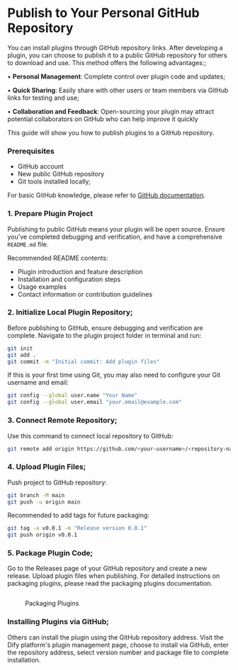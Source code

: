 # Publish to Your Personal GitHub Repository

You can install plugins through GitHub repository links. After developing a plugin, you can choose to publish it to a public GitHub repository for others to download and use. This method offers the following advantages:;

• **Personal Management**: Complete control over plugin code and updates;

• **Quick Sharing**: Easily share with other users or team members via GitHub links for testing and use;

• **Collaboration and Feedback**: Open-sourcing your plugin may attract potential collaborators on GitHub who can help improve it quickly

This guide will show you how to publish plugins to a GitHub repository.

### **Prerequisites**

* GitHub account
* New public GitHub repository
* Git tools installed locally;

For basic GitHub knowledge, please refer to [GitHub documentation](https://docs.github.com/en/repositories/creating-and-managing-repositories/creating-a-new-repository).

### **1. Prepare Plugin Project**

Publishing to public GitHub means your plugin will be open source. Ensure you've completed debugging and verification, and have a comprehensive `README.md` file.

Recommended README contents:

* Plugin introduction and feature description
* Installation and configuration steps
* Usage examples
* Contact information or contribution guidelines

### **2. Initialize Local Plugin Repository**;

Before publishing to GitHub, ensure debugging and verification are complete. Navigate to the plugin project folder in terminal and run:

```bash
git init
git add .
git commit -m "Initial commit: Add plugin files"
```

If this is your first time using Git, you may also need to configure your Git username and email:

```bash
git config --global user.name "Your Name"
git config --global user.email "your.email@example.com"
```

### **3. Connect Remote Repository**;

Use this command to connect local repository to GitHub:

```bash
git remote add origin https://github.com/<your-username>/<repository-name>.git
```

### **4. Upload Plugin Files**;

Push project to GitHub repository:

```bash
git branch -M main
git push -u origin main
```

Recommended to add tags for future packaging:

```bash
git tag -a v0.0.1 -m "Release version 0.0.1"
git push origin v0.0.1
```

### **5. Package Plugin Code**;

Go to the Releases page of your GitHub repository and create a new release. Upload plugin files when publishing. For detailed instructions on packaging plugins, please read the packaging plugins documentation.

<figure><img src="https://assets-docs.dify.ai/2024/12/5cb4696348cc6903e380287fce8f529d.png" alt=""><figcaption><p>Packaging Plugins</p></figcaption></figure>

### **Installing Plugins via GitHub**;

Others can install the plugin using the GitHub repository address. Visit the Dify platform's plugin management page, choose to install via GitHub, enter the repository address, select version number and package file to complete installation.

<figure><img src="https://assets-docs.dify.ai/2024/12/3c2612349c67e6898a1f33a7cc320468.png" alt=""><figcaption></figcaption></figure>

